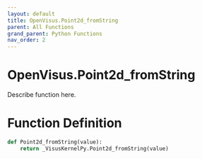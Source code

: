 ```yaml
---
layout: default
title: OpenVisus.Point2d_fromString
parent: All Functions
grand_parent: Python Functions
nav_order: 2
---
```


# OpenVisus.Point2d_fromString

Describe function here.

# Function Definition

```python
def Point2d_fromString(value):
    return _VisusKernelPy.Point2d_fromString(value)
```